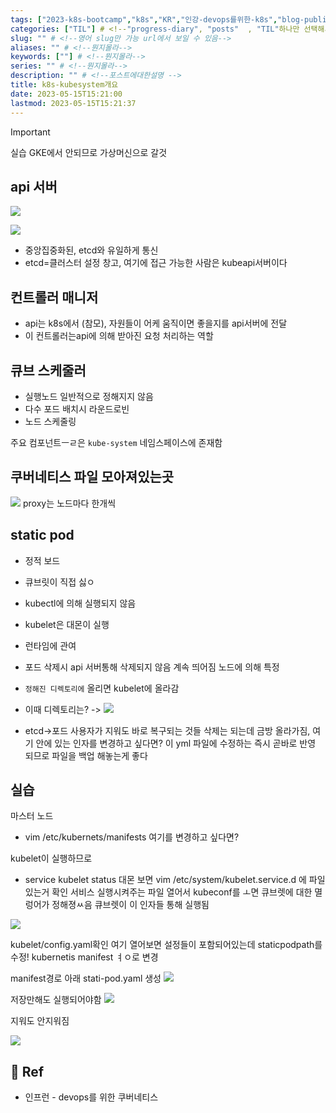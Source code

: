 ```yaml
---
tags: ["2023-k8s-bootcamp","k8s","KR","인강-devops를위한-k8s","blog-published"] 
categories: ["TIL"] # <!--"progress-diary", "posts"  , "TIL"하나만 선택해서보셈 -->
slug: "" # <!--영어 slug만 가능 url에서 보일 수 있음-->
aliases: "" # <!--뭔지몰라-->
keywords: [""] # <!--뭔지몰라-->
series: "" # <!--뭔지몰라-->
description: "" # <!--포스트에대한설명 -->
title: k8s-kubesystem개요
date: 2023-05-15T15:21:00
lastmod: 2023-05-15T15:21:37
---
```


> [!important] 
> 실습 GKE에서 안되므로 가상머신으로 갈것 

## api 서버 

![](https://i.imgur.com/5pxzHB0.png)


![](https://i.imgur.com/WhZ7UvR.png)

- 중앙집중화된, etcd와 유일하게 통신
- etcd=클러스터 설정 창고, 여기에 접근 가능한 사람은 kubeapi서버이다 


## 컨트롤러 매니저
- api는 k8s에서 (참모), 자원들이 어케 움직이면 좋을지를 api서버에 전달
- 이 컨트롤러는api에 의해 받아진 요청 처리하는 역할 


## 큐브 스케줄러
- 실행노드 일반적으로 정해지지 않음
- 다수 포드 배치시 라운드로빈
- 노드 스케줄링

주요 컴포넌트ㅡㄹ은 `kube-system` 네임스페이스에 존재함

## 쿠버네티스 파일 모아져있는곳

![](https://i.imgur.com/Nzl4slE.png)
proxy는 노드마다 한개씩 

## static pod
- 정적 보드
- 큐브릿이 직접 싫ㅇ
- kubectl에 의해 실행되지 않음
- kubelet은 대몬이 실행
- 런타임에 관여
- 포드 삭제시 api 서버통해 삭제되지 않음 계속 띄어짐 노드에 의해 특정
- `정해진 디렉토리에` 올리면 kubelet에 올라감
- 이때 디렉토리는? -> 
![](https://i.imgur.com/tBGYG31.png)

- etcd->포드 
사용자가 지워도 바로 복구되는 것들 삭제는 되는데 금방 올라가짐, 여기 안에 있는 인자를 변경하고 싶다면? 이 yml 파일에 수정하는 즉시 곧바로 반영 되므로 파일을 백업 해놓는게 좋다 

## 실습

마스터 노드

- vim /etc/kubernets/manifests
여기를 변경하고 싶다면? 

kubelet이 실행하므로 

- service kubelet status 대몬 보면  vim /etc/system/kubelet.service.d 에 파일있는거 확인 서비스 실행시켜주는 파일 열어서
kubeconf를 ㅗ면 큐브렛에 대한 멸렁어가 정해졍ㅆ음
큐브렛이 이 인자들 통해 실행됨 

![](https://i.imgur.com/qoxSVl2.png)

kubelet/config.yaml확인 여기 열어보면 설정들이 포함되어있는데 staticpodpath를 수정! kubernetis manifest ㅕㅇ로 변경

manifest경로 아래 stati-pod.yaml 생성
![](https://i.imgur.com/hjKtSqL.png)

저장만해도 실행되어야함
![](https://i.imgur.com/l3nJ56w.png)

지워도 안지워짐

![](https://i.imgur.com/4xoeT93.png)


## 📑 Ref
- 인프런 - devops를 위한 쿠버네티스
